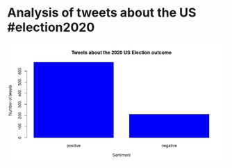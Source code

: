 # Analysis of tweets about the US #election2020

![sentiment plot](https://github.com/lorenanda/election20-tweets/blob/main/plot_sentiment.png)
